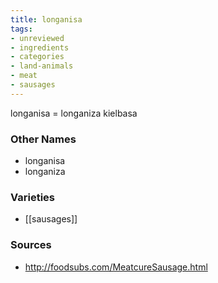 ```yaml
---
title: longanisa
tags:
- unreviewed
- ingredients
- categories
- land-animals
- meat
- sausages
---
```

longanisa = longaniza kielbasa

### Other Names

* longanisa
* longaniza

### Varieties

* [[sausages]]

### Sources
* http://foodsubs.com/MeatcureSausage.html
